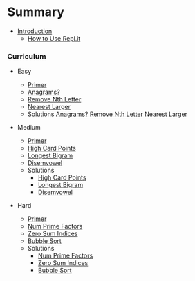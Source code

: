 # Summary

* [Introduction](README.md)
  * [How to Use Repl.it](how_to_repl.md)

### Curriculum

* Easy
  * [Primer](easy/primer.md)
  * [Anagrams?](easy/anagrams.md)
  * [Remove Nth Letter](easy/remove_nth.md)
  * [Nearest Larger](easy/nearest_larger.md)
  * Solutions
    [Anagrams?](easy/solutions/anagrams.md)
    [Remove Nth Letter](easy/solutions/remove_nth.md)
    [Nearest Larger](easy/solutions/nearest_larger.md)

* Medium
  * [Primer](medium/primer.md)
  * [High Card Points](medium/high_card_points.md)
  * [Longest Bigram](medium/longest_bigram.md)
  * [Disemvowel](medium/vowel_filter.md)
  * Solutions
    * [High Card Points](medium/solutions/high_card_points.md)
    * [Longest Bigram](medium/solutions/longest_bigram.md)
    * [Disemvowel](medium/solutions/vowel_filter.md)

* Hard
  * [Primer](hard/primer.md)
  * [Num Prime Factors](hard/num_prime_factors.md)
  * [Zero Sum Indices](hard/zero_sum_indices.md)
  * [Bubble Sort](hard/bubble_sort.md)
  * Solutions
    * [Num Prime Factors](hard/solutions/num_prime_factors.md)
    * [Zero Sum Indices](hard/solutions/zero_sum_indices.md)
    * [Bubble Sort](hard/solutions/bubble_sort.md)
